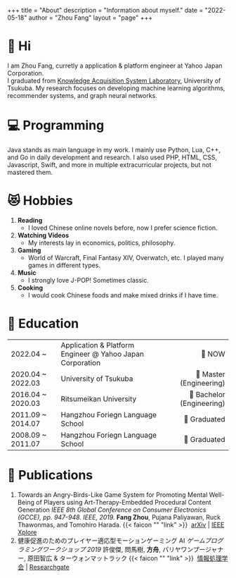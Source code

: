 +++
title = "About"
description = "Information about myself."
date = "2022-05-18"
author = "Zhou Fang"
layout = "page"
+++

# 👋 Hi
I am Zhou Fang, curretly a application & platform engineer at Yahoo Japan Corporation.  
I graduated from [Knowledge Acquisition System Laboratory](https://kasys.slis.tsukuba.ac.jp/en/), University of Tsukuba.
My research focuses on developing machine learning algorithms, recommender systems, and graph neural networks.

# 💻 Programming
Java stands as main language in my work.
I mainly use Python, Lua, C++, and Go in daily development and research.
I also used PHP, HTML, CSS, Javascript, Swift, and more in multiple extracurricular projects, but not mastered them.

# 😻 Hobbies
1. **Reading**
   - I loved Chinese online novels before, now I prefer science fiction.
2. **Watching Videos**
   - My interests lay in economics, politics, philosophy.
3. **Gaming**
   - World of Warcraft, Final Fantasy XIV, Overwatch, etc. I played many games in different types.
4. **Music**
   - I strongly love J-POP! Sometimes classic.
5. **Cooking**
   - I would cook Chinese foods and make mixed drinks if I have time.

# 🏫 Education

||||
| ---- | :---- | ----: |
| 2022.04 ~ | Application & Platform Engineer @ Yahoo Japan Corporation | 🌱 NOW |
| 2020.04 ~ 2022.03 | University of Tsukuba | 🌻 Master (Engineering) |
| 2016.04 ~ 2020.03 | Ritsumeikan University | 🌻 Bachelor (Engineering) |
| 2011.09 ~ 2014.07 | Hangzhou Foriegn Language School | 🌻 Graduated  |
| 2008.09 ~ 2011.07 | Hangzhou Foriegn Language School | 🌻 Graduated  |

# 📃 Publications
1. Towards an Angry-Birds-Like Game System for Promoting Mental Well-Being of Players using Art-Therapy-Embedded Procedural Content Generation
   _IEEE 8th Global Conference on Consumer Electronics (GCCE), pp. 947-948. IEEE, 2019._
   **Fang Zhou**, Pujana Paliyawan, Ruck Thawonmas, and Tomohiro Harada.
   {{< faicon "" "link" >}} &nbsp;[arXiv](https://arxiv.org/abs/1911.02695) | [IEEE Xplore](https://ieeexplore.ieee.org/abstract/document/9015247/)
2. 健康促進のためのプレイヤー適応型モーションゲーミング AI
   _ゲームプログラミングワークショップ 2019_
   許俊傑, 問馬樹, **方舟**, パリヤワンプージャナー, 原田智広 & ターウォンマットラック
   {{< faicon "" "link" >}} &nbsp;[情報処理学会](https://ipsj.ixsq.nii.ac.jp/ej/?action=pages_view_main&active_action=repository_view_main_item_detail&item_id=199999&item_no=1&page_id=13&block_id=8) | [Researchgate](https://www.researchgate.net/profile/Pujana_Paliyawan/publication/336564847_Player_Adaptive_Motion_Gaming_AI_for_Health_Promotion/links/5da5ef8aa6fdccdad545f62b/Player-Adaptive-Motion-Gaming-AI-for-Health-Promotion.pdf)